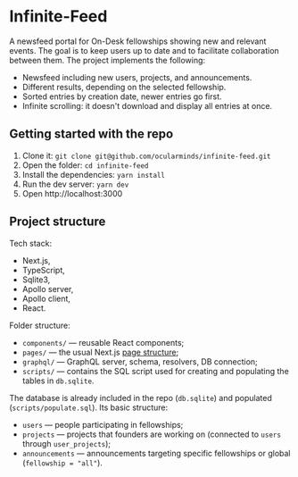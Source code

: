 # Infinite-Feed

A newsfeed portal for On-Desk fellowships showing new and relevant events. The goal is to keep users up to date and to facilitate collaboration between them. The project implements the following:

- Newsfeed including new users, projects, and announcements.
- Different results, depending on the selected fellowship.
- Sorted entries by creation date, newer entries go first.
- Infinite scrolling: it doesn't download and display all entries at once.

## Getting started with the repo

1. Clone it: `git clone git@github.com/ocularminds/infinite-feed.git`
2. Open the folder: `cd infinite-feed`
3. Install the dependencies: `yarn install`
4. Run the dev server: `yarn dev`
5. Open http://localhost:3000

## Project structure

Tech stack:
- Next.js,
- TypeScript,
- Sqlite3,
- Apollo server,
- Apollo client,
- React.

Folder structure:
- `components/` — reusable React components;
- `pages/` — the usual Next.js [page structure](https://nextjs.org/docs/basic-features/pages);
- `graphql/` — GraphQL server, schema, resolvers, DB connection;
- `scripts/` — contains the SQL script used for creating and populating the tables in `db.sqlite`.

The database is already included in the repo (`db.sqlite`) and populated (`scripts/populate.sql`). Its basic structure:
- `users` — people participating in fellowships;
- `projects` — projects that founders are working on (connected to `users` through `user_projects`);
- `announcements` — announcements targeting specific fellowships or global (`fellowship = "all"`).
  